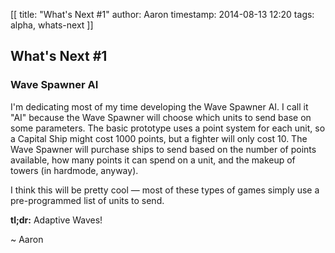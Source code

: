 [[
title: "What's Next #1"
author: Aaron
timestamp: 2014-08-13 12:20
tags: alpha, whats-next
]]

## What's Next #1

### Wave Spawner AI

I'm dedicating most of my time developing the Wave Spawner AI. 
I call it "AI" because the Wave Spawner will choose which units to send
base on some parameters. The basic prototype uses a point system for each unit,
so a Capital Ship might cost 1000 points, but a fighter will only cost 10. The Wave Spawner
will purchase ships to send based on the number of points available, how many points it can
spend on a unit, and the makeup of towers (in hardmode, anyway).

I think this will be pretty cool &mdash; most of these types of games simply use a 
pre-programmed list of units to send. 

**tl;dr:** Adaptive Waves!

~ Aaron
